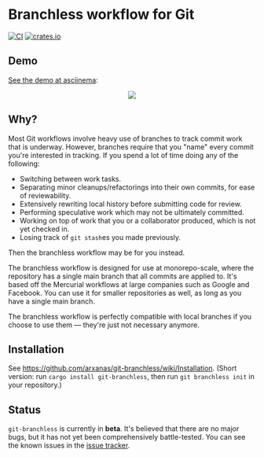 # Branchless workflow for Git

[![CI](https://github.com/arxanas/git-branchless/workflows/CI/badge.svg)](https://github.com/arxanas/git-branchless/actions?query=workflow%3ACI+branch%3Amaster)
[![crates.io](http://meritbadge.herokuapp.com/git-branchless)](https://crates.io/crates/git-branchless)

## Demo

[See the demo at asciinema](https://asciinema.org/a/ZHdMDW9997wzctW1T7QsUFe9G):

<p align="center">
<a href="https://asciinema.org/a/ZHdMDW9997wzctW1T7QsUFe9G" target="_blank"><img src="https://asciinema.org/a/ZHdMDW9997wzctW1T7QsUFe9G.svg" /></a>
</p>

## Why?

Most Git workflows involve heavy use of branches to track commit work that is underway. However, branches require that you "name" every commit you're interested in tracking. If you spend a lot of time doing any of the following:

  * Switching between work tasks.
  * Separating minor cleanups/refactorings into their own commits, for ease of
    reviewability.
  * Extensively rewriting local history before submitting code for review.
  * Performing speculative work which may not be ultimately committed.
  * Working on top of work that you or a collaborator produced, which is not
    yet checked in.
  * Losing track of `git stash`es you made previously.

Then the branchless workflow may be for you instead. 

The branchless workflow is designed for use at monorepo-scale, where the repository has a single main branch that all commits are applied to. It's based off the Mercurial workflows at large companies such as Google and Facebook. You can use it for smaller repositories as well, as long as you have a single main branch.

The branchless workflow is perfectly compatible with local branches if you choose to use them — they're just not necessary anymore.

## Installation

See https://github.com/arxanas/git-branchless/wiki/Installation. (Short version: run `cargo install git-branchless`, then run `git branchless init` in your repository.)

## Status

`git-branchless` is currently in **beta**. It's believed that there are no major bugs, but it has not yet been comprehensively battle-tested. You can see the known issues in the [issue tracker](https://github.com/arxanas/git-branchless/issues/1).

